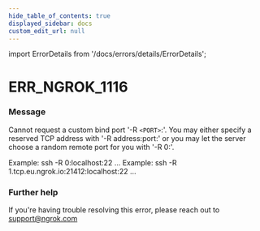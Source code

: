 ```yaml
---
hide_table_of_contents: true
displayed_sidebar: docs
custom_edit_url: null
---
```


import ErrorDetails from '/docs/errors/details/ErrorDetails';

# ERR_NGROK_1116

### Message
Cannot request a custom bind port '-R `<PORT>`:'.
You may either specify a reserved TCP address with '-R address:port:' or you may let the server choose a random remote port for you with '-R 0:'.

Example: ssh -R 0:localhost:22 ...
Example: ssh -R 1.tcp.eu.ngrok.io:21412:localhost:22 ...

### Further help
If you're having trouble resolving this error, please reach out to [support@ngrok.com](mailto:support@ngrok.com?subject=Help%20with%20ERR_NGROK_1116)

<ErrorDetails error='err_ngrok_1116' />
